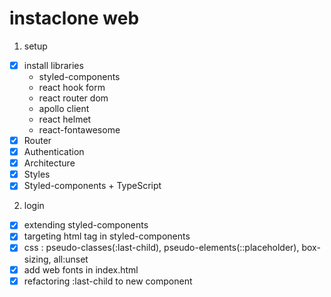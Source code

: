 # instaclone web

1. setup
- [x] install libraries
    - styled-components
    - react hook form
    - react router dom
    - apollo client
    - react helmet
    - react-fontawesome
- [x] Router
- [x] Authentication
- [x] Architecture
- [x] Styles
- [x] Styled-components + TypeScript

2. login
- [x] extending styled-components 
- [x] targeting html tag in styled-components 
- [x] css : pseudo-classes(:last-child), pseudo-elements(::placeholder), box-sizing, all:unset
- [x] add web fonts in index.html
- [x] refactoring :last-child to new component